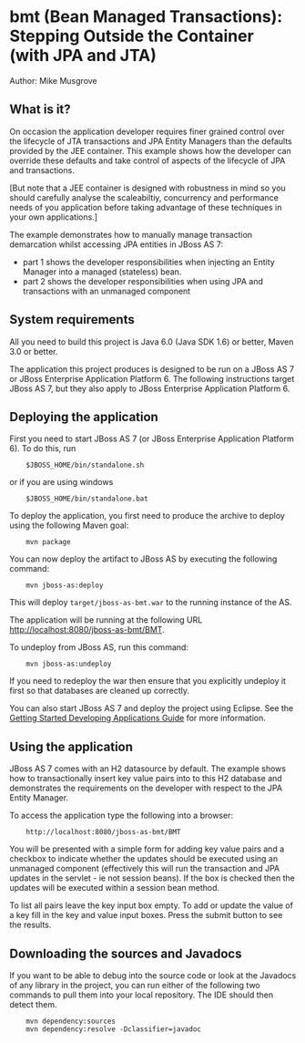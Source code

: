 bmt (Bean Managed Transactions): Stepping Outside the Container (with JPA and JTA)
=================================================================================
Author: Mike Musgrove

What is it?
-----------

On occasion the application developer requires finer grained control over the lifecycle of 
JTA transactions and JPA Entity Managers than the defaults provided by the JEE container.
This example shows how the developer can override these defaults and take control of aspects
of the lifecycle of JPA and transactions.

[But note that a JEE container is designed with robustness in mind so you should
carefully analyse the scaleabiltiy, concurrency and performance needs of you application
before taking advantage of these techniques in your own applications.]

The example demonstrates how to manually manage transaction demarcation whilst accessing
JPA entities in JBoss AS 7:

* part 1 shows the developer responsibilities when injecting an Entity Manager into a managed
(stateless) bean.
* part 2 shows the developer responsibilities when using JPA and transactions with an unmanaged
component

System requirements
-------------------

All you need to build this project is Java 6.0 (Java SDK 1.6) or better, Maven 3.0 or better.

The application this project produces is designed to be run on a JBoss AS 7 or JBoss Enterprise Application Platform 6. 
The following instructions target JBoss AS 7, but they also apply to JBoss Enterprise Application Platform 6.
 
Deploying the application
-------------------------

First you need to start JBoss AS 7 (or JBoss Enterprise Application Platform 6). To do this, run

		$JBOSS_HOME/bin/standalone.sh

or if you are using windows

		$JBOSS_HOME/bin/standalone.bat

To deploy the application, you first need to produce the archive to deploy using
the following Maven goal:

		mvn package

You can now deploy the artifact to JBoss AS by executing the following command:

		mvn jboss-as:deploy

This will deploy `target/jboss-as-bmt.war` to the running instance of the AS.

The application will be running at the following URL <http://localhost:8080/jboss-as-bmt/BMT>.

To undeploy from JBoss AS, run this command:

		mvn jboss-as:undeploy

If you need to redeploy the war then ensure that you explicitly undeploy it first so that databases
are cleaned up correctly.

You can also start JBoss AS 7 and deploy the project using Eclipse. See the 
<a href="https://docs.jboss.org/author/display/AS71/Getting+Started+Developing+Applications+Guide" title="Getting Started Developing Applications Guide">Getting Started Developing Applications Guide</a> 
for more information.

Using the application
---------------------

JBoss AS 7 comes with an H2 datasource by default. The example shows how to transactionally
insert key value pairs into to this H2 database and demonstrates the requirements on the
developer with respect to the JPA Entity Manager.

To access the application type the following into a browser:

		http://localhost:8080/jboss-as-bmt/BMT

You will be presented with a simple form for adding key value pairs and a checkbox to indicate
whether the updates should be executed using an unmanaged component (effectively this will run the transaction
and JPA updates in the servlet - ie not session beans). If the box is checked then the updates will be
executed within a session bean method.

To list all pairs leave the key input box empty. To add or update the value of a key fill in
the key and value input boxes. Press the submit button to see the results.

Downloading the sources and Javadocs
------------------------------------

If you want to be able to debug into the source code or look at the Javadocs
of any library in the project, you can run either of the following two
commands to pull them into your local repository. The IDE should then detect
them.

		mvn dependency:sources
		mvn dependency:resolve -Dclassifier=javadoc
